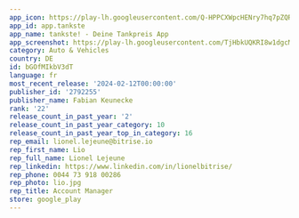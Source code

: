 ```yaml
---
app_icon: https://play-lh.googleusercontent.com/Q-HPPCXWpcHENry7hq7pZQRbCmAqqZav-6Nss4hXGedbjKV0rygIiRTydwir6jFoZwA
app_id: app.tankste
app_name: tankste! - Deine Tankpreis App
app_screenshot: https://play-lh.googleusercontent.com/TjHbkUQKRI8w1dgcMJ9hYqZNYiYhbVQcFxqqLHQM7QFHMbx1D7aEpDxdgac1UsMHEA
category: Auto & Vehicles
country: DE
id: bGOfMIkbV3dT
language: fr
most_recent_release: '2024-02-12T00:00:00'
publisher_id: '2792255'
publisher_name: Fabian Keunecke
rank: '22'
release_count_in_past_year: '2'
release_count_in_past_year_category: 10
release_count_in_past_year_top_in_category: 16
rep_email: lionel.lejeune@bitrise.io
rep_first_name: Lio
rep_full_name: Lionel Lejeune
rep_linkedin: https://www.linkedin.com/in/lionelbitrise/
rep_phone: 0044 73 918 00286
rep_photo: lio.jpg
rep_title: Account Manager
store: google_play
---
```

